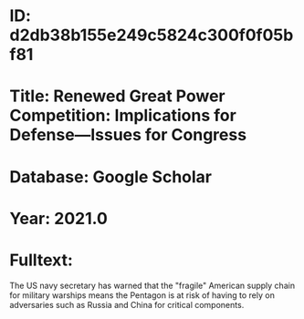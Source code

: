 # ID: d2db38b155e249c5824c300f0f05bf81
# Title: Renewed Great Power Competition: Implications for Defense—Issues for Congress
# Database: Google Scholar
# Year: 2021.0
# Fulltext:
The US navy secretary has warned that the "fragile" American supply chain for military warships means the Pentagon is at risk of having to rely on adversaries such as Russia and China for critical components.